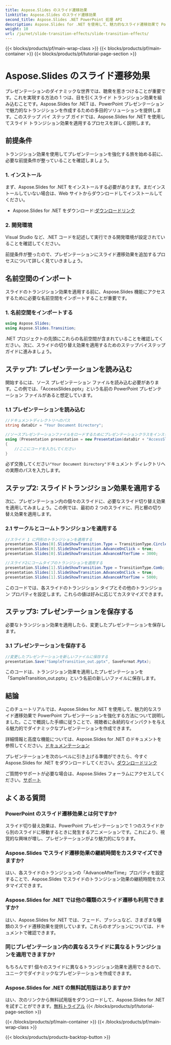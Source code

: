 ```yaml
---
title: Aspose.Slides のスライド遷移効果
linktitle: Aspose.Slides のスライド遷移効果
second_title: Aspose.Slides .NET PowerPoint 処理 API
description: Aspose.Slides for .NET を使用して、魅力的なスライド遷移効果で PowerPoint プレゼンテーションを強化します。ダイナミックなアニメーションで視聴者を魅了します。
weight: 10
url: /ja/net/slide-transition-effects/slide-transition-effects/
---
```


{{< blocks/products/pf/main-wrap-class >}}
{{< blocks/products/pf/main-container >}}
{{< blocks/products/pf/tutorial-page-section >}}

# Aspose.Slides のスライド遷移効果

プレゼンテーションのダイナミックな世界では、聴衆を惹きつけることが重要です。これを実現する方法の 1 つは、目を引くスライド トランジション効果を組み込むことです。Aspose.Slides for .NET は、PowerPoint プレゼンテーションで魅力的なトランジションを作成するための多目的ソリューションを提供します。このステップ バイ ステップ ガイドでは、Aspose.Slides for .NET を使用してスライド トランジション効果を適用するプロセスを詳しく説明します。

## 前提条件

トランジション効果を使用してプレゼンテーションを強化する旅を始める前に、必要な前提条件が整っていることを確認しましょう。

### 1. インストール

まず、Aspose.Slides for .NET をインストールする必要があります。まだインストールしていない場合は、Web サイトからダウンロードしてインストールしてください。

-  Aspose.Slides for .NET をダウンロード:[ダウンロードリンク](https://releases.aspose.com/slides/net/)

### 2. 開発環境

Visual Studio など、.NET コードを記述して実行できる開発環境が設定されていることを確認してください。

前提条件が整ったので、プレゼンテーションにスライド遷移効果を追加するプロセスについて詳しく見ていきましょう。

## 名前空間のインポート

スライドのトランジション効果を適用する前に、Aspose.Slides 機能にアクセスするために必要な名前空間をインポートすることが重要です。

### 1. 名前空間をインポートする

```csharp
using Aspose.Slides;
using Aspose.Slides.Transition;
```

.NET プロジェクトの先頭にこれらの名前空間が含まれていることを確認してください。次に、スライドの切り替え効果を適用するためのステップバイステップ ガイドに進みましょう。

## ステップ1: プレゼンテーションを読み込む

開始するには、ソース プレゼンテーション ファイルを読み込む必要があります。この例では、「AccessSlides.pptx」という名前の PowerPoint プレゼンテーション ファイルがあると想定しています。

### 1.1 プレゼンテーションを読み込む

```csharp
//ドキュメントディレクトリへのパス
string dataDir = "Your Document Directory";

//ソースプレゼンテーションファイルをロードするためにプレゼンテーションクラスをインスタンス化する
using (Presentation presentation = new Presentation(dataDir + "AccessSlides.pptx"))
{
    //ここにコードを入力してください
}
```

必ず交換してください`"Your Document Directory"`ドキュメント ディレクトリへの実際のパスを入力します。

## ステップ2: スライドトランジション効果を適用する

次に、プレゼンテーション内の個々のスライドに、必要なスライド切り替え効果を適用してみましょう。この例では、最初の 2 つのスライドに、円と櫛の切り替え効果を適用します。

### 2.1 サークルとコームトランジションを適用する

```csharp
//スライド 1 に円形のトランジションを適用する
presentation.Slides[0].SlideShowTransition.Type = TransitionType.Circle;
presentation.Slides[0].SlideShowTransition.AdvanceOnClick = true;
presentation.Slides[0].SlideShowTransition.AdvanceAfterTime = 3000;

//スライド2にコームタイプのトランジションを適用する
presentation.Slides[1].SlideShowTransition.Type = TransitionType.Comb;
presentation.Slides[1].SlideShowTransition.AdvanceOnClick = true;
presentation.Slides[1].SlideShowTransition.AdvanceAfterTime = 5000;
```

このコードでは、各スライドのトランジション タイプとその他のトランジション プロパティを設定します。これらの値は好みに応じてカスタマイズできます。

## ステップ3: プレゼンテーションを保存する

必要なトランジション効果を適用したら、変更したプレゼンテーションを保存します。

### 3.1 プレゼンテーションを保存する

```csharp
//変更したプレゼンテーションを新しいファイルに保存する
presentation.Save("SampleTransition_out.pptx", SaveFormat.Pptx);
```

このコードは、トランジション効果を適用したプレゼンテーションを「SampleTransition_out.pptx」という名前の新しいファイルに保存します。

## 結論

このチュートリアルでは、Aspose.Slides for .NET を使用して、魅力的なスライド遷移効果で PowerPoint プレゼンテーションを強化する方法について説明しました。ここで概説した手順に従うことで、視聴者に永続的なインパクトを与える魅力的でダイナミックなプレゼンテーションを作成できます。

詳細情報と高度な機能については、Aspose.Slides for .NET のドキュメントを参照してください。[ドキュメンテーション](https://reference.aspose.com/slides/net/)

プレゼンテーションを次のレベルに引き上げる準備ができたら、今すぐ Aspose.Slides for .NET をダウンロードしてください。[ダウンロードリンク](https://releases.aspose.com/slides/net/)

ご質問やサポートが必要な場合は、Aspose.Slides フォーラムにアクセスしてください。[サポート](https://forum.aspose.com/)

## よくある質問

### PowerPoint のスライド遷移効果とは何ですか?
   スライド切り替え効果は、PowerPoint プレゼンテーションで 1 つのスライドから別のスライドに移動するときに発生するアニメーションです。これにより、視覚的な興味が増し、プレゼンテーションがより魅力的になります。

### Aspose.Slides でスライド遷移効果の継続時間をカスタマイズできますか?
   はい、各スライドのトランジションの「AdvanceAfterTime」プロパティを設定することで、Aspose.Slides でスライドのトランジション効果の継続時間をカスタマイズできます。

### Aspose.Slides for .NET では他の種類のスライド遷移も利用できますか?
   はい、Aspose.Slides for .NET では、フェード、プッシュなど、さまざまな種類のスライド遷移効果を提供しています。これらのオプションについては、ドキュメントで確認できます。

### 同じプレゼンテーション内の異なるスライドに異なるトランジションを適用できますか?
   もちろんです! 個々のスライドに異なるトランジション効果を適用できるので、ユニークでダイナミックなプレゼンテーションを作成できます。

### Aspose.Slides for .NET の無料試用版はありますか?
   はい、次のリンクから無料試用版をダウンロードして、Aspose.Slides for .NET を試すことができます。[無料トライアル](https://releases.aspose.com/)
{{< /blocks/products/pf/tutorial-page-section >}}

{{< /blocks/products/pf/main-container >}}
{{< /blocks/products/pf/main-wrap-class >}}

{{< blocks/products/products-backtop-button >}}
